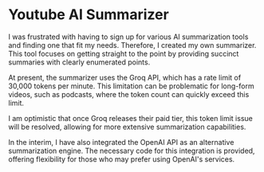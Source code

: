 <h1>Youtube AI Summarizer</h1>
<p> </p>I was frustrated with having to sign up for various AI summarization tools and finding one that fit my needs. Therefore, I created my own summarizer. This tool focuses on getting straight to the point by providing succinct summaries with clearly enumerated points. <be>


At present, the summarizer uses the Groq API, which has a rate limit of 30,000 tokens per minute. This limitation can be problematic for long-form videos, such as podcasts, where the token count can quickly exceed this limit. <br>

I am optimistic that once Groq releases their paid tier, this token limit issue will be resolved, allowing for more extensive summarization capabilities.<br>

In the interim, I have also integrated the OpenAI API as an alternative summarization engine. The necessary code for this integration is provided, offering flexibility for those who may prefer using OpenAI's services.
</p>





